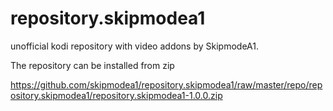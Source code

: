 repository.skipmodea1
=====================

unofficial kodi repository with video addons by SkipmodeA1.

The repository can be installed from zip 

https://github.com/skipmodea1/repository.skipmodea1/raw/master/repo/repository.skipmodea1/repository.skipmodea1-1.0.0.zip



